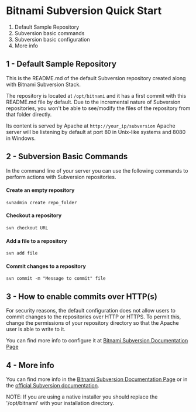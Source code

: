 Bitnami Subversion Quick Start
==========================

 1. Default Sample Repository
 2. Subversion basic commands
 3. Subversion basic configuration
 4. More info

## 1 - Default Sample Repository
This is the README.md of the default Subversion repository created along with
Bitnami Subversion Stack.

The repository is located at `/opt/bitnami` and it has a first commit with
this README.md file by default. Due to the incremental nature of Subversion
repositories, you won't be able to see/modify the files of the repository
from that folder directly.

Its content is served by Apache at `http://your_ip/subversion`
Apache server will be listening by default at port 80 in Unix-like systems and
8080 in Windows.

## 2 - Subversion Basic Commands
In the command line of your server you can use the following commands to perform
actions with Subversion repositories.

#### Create an empty repository
    svnadmin create repo_folder

#### Checkout a repository
    svn checkout URL

#### Add a file to a repository
    svn add file

#### Commit changes to a repository
    svn commit -m "Message to commit" file

## 3 - How to enable commits over HTTP(s)
For security reasons, the default configuration does not allow users to commit
changes to the repositories over HTTP or HTTPS. To permit this, change the
permissions of your repository directory so that the Apache user is able to
write to it.

You can find more info to configure it at
[Bitnami Subversion Documentation Page](https://docs.bitnami.com/?page=apps&name=subversion&section=enabling-commits-over-https)

## 4 - More info
You can find more info in the
[Bitnami Subversion Documentation Page](https://docs.bitnami.com/?page=apps&name=subversion)
or in the [official Subversion documentation](https://subversion.apache.org/docs/).

NOTE: If you are using a native installer you should replace the '/opt/bitnami'
with your installation directory.

